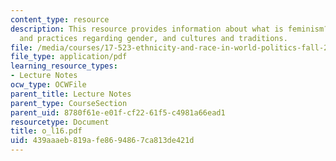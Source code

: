 ```yaml
---
content_type: resource
description: This resource provides information about what is feminism? what is multiculturalism?,ideologies
  and practices regarding gender, and cultures and traditions.
file: /media/courses/17-523-ethnicity-and-race-in-world-politics-fall-2005/439aaaeb819afe8694867ca813de421d_o_l16.pdf
file_type: application/pdf
learning_resource_types:
- Lecture Notes
ocw_type: OCWFile
parent_title: Lecture Notes
parent_type: CourseSection
parent_uid: 8780f61e-e01f-cf22-61f5-c4981a66ead1
resourcetype: Document
title: o_l16.pdf
uid: 439aaaeb-819a-fe86-9486-7ca813de421d
---
```

